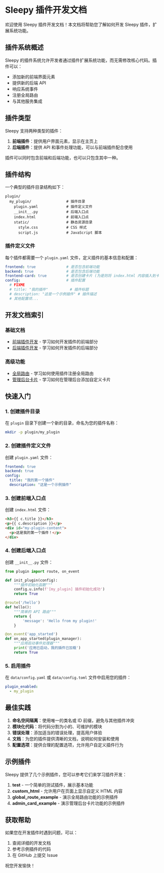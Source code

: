 # Sleepy 插件开发文档

欢迎使用 Sleepy 插件开发文档！本文档将帮助您了解如何开发 Sleepy 插件，扩展系统功能。

## 插件系统概述

Sleepy 的插件系统允许开发者通过插件扩展系统功能，而无需修改核心代码。插件可以：

- 添加新的前端界面元素
- 提供新的后端 API
- 响应系统事件
- 注册全局路由
- 与其他服务集成

## 插件类型

Sleepy 支持两种类型的插件：

1. **前端插件**：提供用户界面元素，显示在主页上
2. **后端插件**：提供 API 和事件处理功能，可以与前端插件配合使用

插件可以同时包含前端和后端功能，也可以只包含其中一种。

## 插件结构

一个典型的插件目录结构如下：

```text
plugin/
  my_plugin/                # 插件目录
    plugin.yaml             # 插件定义文件
    __init__.py             # 后端入口点
    index.html              # 前端入口点
    static/                 # 静态资源目录
      style.css             # CSS 样式
      script.js             # JavaScript 脚本
```

### 插件定义文件

每个插件都需要一个 `plugin.yaml` 文件，定义插件的基本信息和配置：

```yaml
frontend: true              # 是否包含前端功能
backend: true               # 是否包含后端功能
frontend-card: true         # 是否创建卡片 (为是则将 index.html 内容插入到卡片中，为否则插入到网页底部)
config:                     # 插件配置
  # FIXME
  # title: "我的插件"          # 插件标题
  # description: "这是一个示例插件" # 插件描述
  # 其他配置项...
```

## 开发文档索引

### 基础文档

- [前端插件开发](frontend.md) - 学习如何开发插件的前端部分
- [后端插件开发](backend.md) - 学习如何开发插件的后端部分

### 高级功能

- [全局路由](global-routes.md) - 学习如何使用插件注册全局路由
- [管理后台卡片](admin-cards.md) - 学习如何在管理后台添加自定义卡片

## 快速入门

### 1. 创建插件目录

在 `plugin` 目录下创建一个新的目录，命名为您的插件名称：

```bash
mkdir -p plugin/my_plugin
```

### 2. 创建插件定义文件

创建 `plugin.yaml` 文件：

```yaml
frontend: true
backend: true
config:
  title: "我的第一个插件"
  description: "这是一个示例插件"
```

### 3. 创建前端入口点

创建 `index.html` 文件：

```html
<h3>{{ c.title }}</h3>
<p>{{ c.description }}</p>
<div id="my-plugin-content">
  <p>这是我的第一个插件！</p>
</div>
```

### 4. 创建后端入口点

创建 `__init__.py` 文件：

```python
from plugin import route, on_event

def init_plugin(config):
    """插件初始化函数"""
    config.u.info(f'[my_plugin] 插件初始化成功')
    return True

@route('/hello')
def hello():
    """简单的 API 路由"""
    return {
        'message': 'Hello from my plugin!'
    }

@on_event('app_started')
def on_app_started(plugin_manager):
    """应用启动事件处理器"""
    print('应用已启动，我的插件已加载')
    return True
```

### 5. 启用插件

在 `data/config.yaml` 或 `data/config.toml` 文件中启用您的插件：

```yaml
plugin_enabled:
  - my_plugin
```

## 最佳实践

1. **命名空间隔离**：使用唯一的类名或 ID 前缀，避免与其他插件冲突
2. **模块化代码**：将代码分割为小的、可维护的模块
3. **错误处理**：添加适当的错误处理，提高用户体验
4. **文档**：为您的插件提供清晰的文档，说明如何安装和使用
5. **配置选项**：提供合理的配置选项，允许用户自定义插件行为

## 示例插件

Sleepy 提供了几个示例插件，您可以参考它们来学习插件开发：

1. **test** - 一个简单的测试插件，展示基本功能
2. **custom_html** - 允许用户在页面上显示自定义 HTML 内容
3. **global_route_example** - 演示全局路由功能的示例插件
4. **admin_card_example** - 演示管理后台卡片功能的示例插件

## 获取帮助

如果您在开发插件时遇到问题，可以：

1. 查阅详细的开发文档
2. 参考示例插件的代码
3. 在 GitHub 上提交 Issue

祝您开发愉快！
